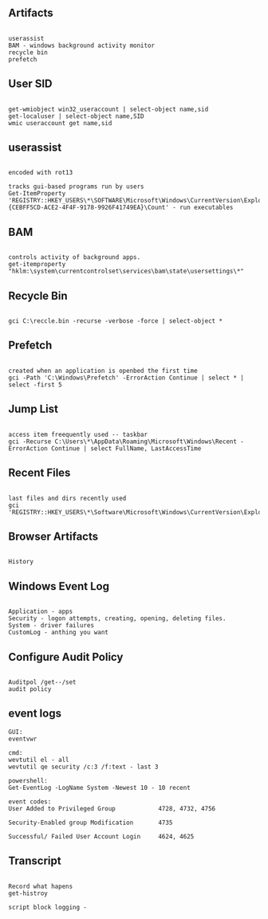## Artifacts 
```

userassist
BAM - windows background activity monitor
recycle bin
prefetch

```

## User SID
```

get-wmiobject win32_useraccount | select-object name,sid
get-localuser | select-object name,SID
wmic useraccount get name,sid

```

## userassist
```

encoded with rot13 

tracks gui-based programs run by users
Get-ItemProperty 'REGISTRY::HKEY_USERS\*\SOFTWARE\Microsoft\Windows\CurrentVersion\Explorer\UserAssist\{CEBFF5CD-ACE2-4F4F-9178-9926F41749EA}\Count' - run executables

```

## BAM
```

controls activity of background apps.
get-itemproperty "hklm:\system\currentcontrolset\services\bam\state\usersettings\*"

```

## Recycle Bin
```

gci C:\reccle.bin -recurse -verbose -force | select-object *

```

## Prefetch
```

created when an application is openbed the first time
gci -Path 'C:\Windows\Prefetch' -ErrorAction Continue | select * | select -first 5

```

## Jump List
```

access item freequently used -- taskbar
gci -Recurse C:\Users\*\AppData\Roaming\Microsoft\Windows\Recent -ErrorAction Continue | select FullName, LastAccessTime

```

## Recent Files
```

last files and dirs recently used
gci 'REGISTRY::HKEY_USERS\*\Software\Microsoft\Windows\CurrentVersion\Explorer\RecentDocs'

```

## Browser Artifacts
```

History 

```

## Windows Event Log
```

Application - apps
Security - logon attempts, creating, opening, deleting files.
System - driver failures
CustomLog - anthing you want

```

## Configure Audit Policy
```

Auditpol /get--/set
audit policy

```

## event logs
```
GUI:
eventvwr

cmd:
wevtutil el - all
wevtutil qe security /c:3 /f:text - last 3

powershell:
Get-EventLog -LogName System -Newest 10 - 10 recent

event codes:
User Added to Privileged Group            4728, 4732, 4756

Security-Enabled group Modification       4735

Successful/ Failed User Account Login     4624, 4625

```

## Transcript
```

Record what hapens 
get-histroy

script block logging - 

```

## 
```



```

## 
```



```

## 
```



```

## 
```



```

## 
```



```

## 
```



```

## 
```



```

## 
```



```

## 
```



```

## 
```



```

## 
```



```

## 
```



```

## 
```



```

